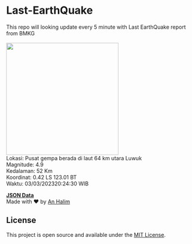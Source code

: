 # Last-EarthQuake
This repo will looking update every 5 minute with Last EarthQuake report from BMKG
<br>
<br>
<img src="https://ews.bmkg.go.id/TEWS/data/20230303202430.mmi.jpg?115194flday294asxo8ccbu" width="300"/>
<br>
Lokasi: Pusat gempa berada di laut 64 km utara Luwuk <br>
Magnitude: 4.9 <br>
Kedalaman: 52 Km <br>
Koordinat: 0.42 LS 123.01 BT <br>
Waktu: 03/03/202320:24:30 WIB <br>

<a href="./data/data.json">**JSON Data**</a>
<br>
Made with ❤️ by <a href="https://github.com/an-halim">An Halim</a>
## License

This project is open source and available under the [MIT License](LICENSE).
